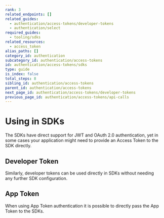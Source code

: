 ```yaml
---
rank: 3
related_endpoints: []
related_guides:
  - authentication/access-tokens/developer-tokens
  - authentication/select
required_guides:
  - tooling/sdks
related_resources:
  - access_token
alias_paths: []
category_id: authentication
subcategory_id: authentication/access-tokens
id: authentication/access-tokens/sdks
type: guide
is_index: false
total_steps: 8
sibling_id: authentication/access-tokens
parent_id: authentication/access-tokens
next_page_id: authentication/access-tokens/developer-tokens
previous_page_id: authentication/access-tokens/api-calls
---
```


# Using in SDKs

The SDKs have direct support for JWT and OAuth 2.0 authentication, yet in some
cases your application might need to provide an Access Token to the SDK directly.

<Samples id='x_auth' variant='init_with_access_and_refresh_token' >

</Samples>

## Developer Token

Similarly, developer tokens can be used directly in SDKs without needing any
further SDK configuration.

<Samples id='x_auth' variant='init_with_dev_token' >

</Samples>

## App Token

When using App Token authentication it is possible to directly pass the App
Token to the SDKs.

<Samples id='x_auth' variant='init_with_app_token' >

</Samples>
